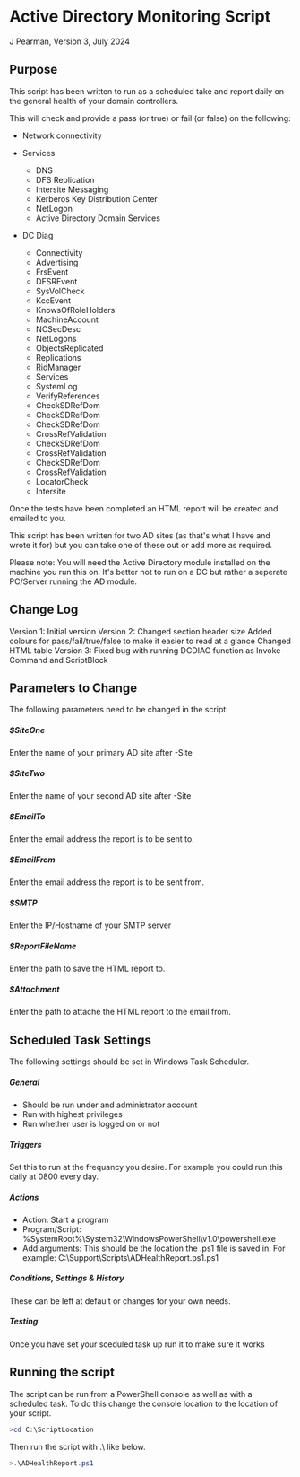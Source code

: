 # Active Directory Monitoring Script
J Pearman, Version 3, July 2024

## Purpose
This script has been written to run as a scheduled take and report daily on the general health of your domain controllers.

This will check and provide a pass (or true) or fail (or false) on the following:

- Network connectivity
- Services
	* DNS
	* DFS Replication
	* Intersite Messaging
	* Kerberos Key Distribution Center
	* NetLogon
	* Active Directory Domain Services

- DC Diag
	* Connectivity
	* Advertising
	* FrsEvent
	* DFSREvent
	* SysVolCheck
	* KccEvent
	* KnowsOfRoleHolders
	* MachineAccount
	* NCSecDesc
	* NetLogons
	* ObjectsReplicated
	* Replications
	* RidManager
	* Services
	* SystemLog
	* VerifyReferences
	* CheckSDRefDom
	* CheckSDRefDom
	* CheckSDRefDom
	* CrossRefValidation
	* CheckSDRefDom
	* CrossRefValidation
	* CheckSDRefDom
	* CrossRefValidation
	* LocatorCheck
	* Intersite

Once the tests have been completed an HTML report will be created and emailed to you.

This script has been written for two AD sites (as that's what I have and wrote it for) but you can take one of these out or add more as required.

Please note: You will need the Active Directory module installed on the machine you run this on. It's better not to run on a DC but rather a seperate PC/Server running the AD module.

## Change Log
Version 1: Initial version
Version 2: Changed section header size 
           Added colours for pass/fail/true/false to make it easier to read at a glance
           Changed HTML table
Version 3: Fixed bug with running DCDIAG function as Invoke-Command and ScriptBlock

##  Parameters to Change
The following parameters need to be changed in the script:

##### $SiteOne
Enter the name of your primary AD site after -Site
##### $SiteTwo
Enter the name of your second AD site after -Site
##### $EmailTo
Enter the email address the report is to be sent to.
##### $EmailFrom
Enter the email address the report is to be sent from.
##### $SMTP
Enter the IP/Hostname of your SMTP server
##### $ReportFileName
Enter the path to save the HTML report to.
##### $Attachment
Enter the path to attache the HTML report to the email from.

## Scheduled Task Settings
The following settings should be set in Windows Task Scheduler.
##### General
- Should be run under and administrator account
- Run with highest privileges
- Run whether user is logged on or not

##### Triggers
Set this to run at the frequancy you desire. For example you could run this daily at 0800 every day.
##### Actions
- Action: Start a program
- Program/Script: %SystemRoot%\System32\WindowsPowerShell\v1.0\powershell.exe
- Add arguments: This should be the location the .ps1 file is saved in. For example: C:\Support\Scripts\ADHealthReport.ps1.ps1

##### Conditions, Settings & History
These can be left at default or changes for your own needs.

##### Testing
Once you have set your sceduled task up run it to make sure it works

## Running the script
The script can be run from a PowerShell console as well as with a scheduled task. To do this change the console location to the location of your script.
```powershell
>cd C:\ScriptLocation
```
Then run the script with .\ like below.
```powershell
>.\ADHealthReport.ps1
```

